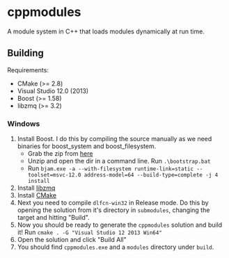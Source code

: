 # cppmodules
A module system in C++ that loads modules dynamically at run time.

## Building

Requirements:
* CMake  (>= 2.8)
* Visual Studio 12.0 (2013)
* Boost  (>= 1.58)
* libzmq (>= 3.2)

### Windows
1. Install Boost. I do this by compiling the source manually as we need binaries for boost_system and boost_filesystem.
    * Grab the zip from [here](http://www.boost.org/users/history/version_1_60_0.html)
    * Unzip and open the dir in a command line. Run `.\bootstrap.bat`
    * Run `bjam.exe -a --with-filesystem runtime-link=static --toolset=msvc-12.0 address-model=64 --build-type=complete -j 4 install`
2. Install [libzmq](http://zeromq.org/distro:microsoft-windows)
3. Install [CMake](https://cmake.org/download/)
4. Next you need to compile `dlfcn-win32` in Release mode. Do this by opening the solution from it's directory in `submodules`, changing the target and hitting "Build".
5. Now you should be ready to generate the `cppmodules` solution and build it! Run `cmake . -G "Visual Studio 12 2013 Win64"`
6. Open the solution and click "Build All"
7. You should find `cppmodules.exe` and a `modules` directory under `build`.
